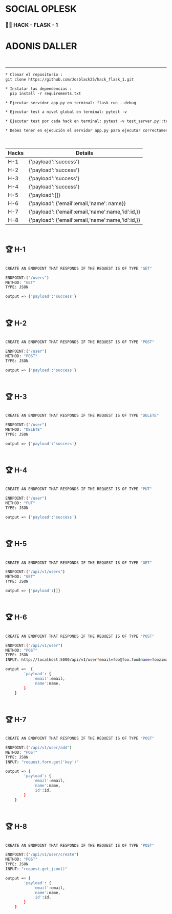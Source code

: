 # SOCIAL OPLESK
### 🏴‍☠️ HACK - FLASK - 1

# ADONIS DALLER

<br/>

---

```diff
* Clonar el repositorio :
git clone https://github.com/Josblack25/hack_flask_1.git

* Instalar las dependencias :
  pip install -r requirements.txt 

* Ejecutar servidor app.py en terminal: flask run --debug

* Ejecutar test a nivel global en terminal: pytest -v

* Ejecutar test por cada hack en terminal: pytest -v test_server.py::test_hack_1

* Debes tener en ejecución el servidor app.py para ejecutar correctamente el testing  

```
<br/>

|Hacks | Details | 
|----------|---------|
| H-1      | {'payload':'success'} |
| H-2      | {'payload':'success'} |
| H-3      | {'payload':'success'} | 
| H-4      | {'payload':'success'} |
| H-5      | {'payload':[]} |
| H-6      | {'payload': {'email':email,'name': name}}|
| H-7      | {'payload': {'email':email,'name':name,'id':id,}} |
| H-8      | {'payload': {'email':email,'name':name,'id':id,}}  | 
<br/> 

## 🏆 H-1 

```sh

CREATE AN ENDPOINT THAT RESPONDS IF THE REQUEST IS OF TYPE "GET"

ENDPOINT:("/users")
METHOD: "GET"
TYPE: JSON

output => {'payload':'success'}

```
<br/>


## 🏆 H-2

```sh

CREATE AN ENDPOINT THAT RESPONDS IF THE REQUEST IS OF TYPE "POST"

ENDPOINT:("/user")
METHOD: "POST"
TYPE: JSON

output => {'payload':'success'}

```
<br/>

## 🏆 H-3

```sh

CREATE AN ENDPOINT THAT RESPONDS IF THE REQUEST IS OF TYPE "DELETE"

ENDPOINT:("/user")
METHOD: "DELETE"
TYPE: JSON

output => {'payload':'success'}

```
<br/>

## 🏆 H-4

```sh

CREATE AN ENDPOINT THAT RESPONDS IF THE REQUEST IS OF TYPE "PUT"

ENDPOINT:("/user")
METHOD: "PUT"
TYPE: JSON

output => {'payload':'success'}

```
<br/>

## 🏆 H-5

```sh

CREATE AN ENDPOINT THAT RESPONDS IF THE REQUEST IS OF TYPE "GET"

ENDPOINT:("/api/v1/users")
METHOD: "GET"
TYPE: JSON

output => {'payload':[]}

```
<br/>


## 🏆 H-6

```sh

CREATE AN ENDPOINT THAT RESPONDS IF THE REQUEST IS OF TYPE "POST"

ENDPOINT:("/api/v1/user")
METHOD: "POST"
TYPE: JSON
INPUT: http://localhost:5000/api/v1/user?email=foo@foo.foo&name=fooziman

output =>  {
        'payload': {
            'email':email,
            'name':name,
        }
    }

```
<br/>

## 🏆 H-7

```sh

CREATE AN ENDPOINT THAT RESPONDS IF THE REQUEST IS OF TYPE "POST"

ENDPOINT:("/api/v1/user/add")
METHOD: "POST"
TYPE: JSON
INPUT: "request.form.get('key')"

output => {
        'payload': {
            'email':email,
            'name':name,
            'id':id,
        }
    }

```
<br/>

## 🏆 H-8

```sh

CREATE AN ENDPOINT THAT RESPONDS IF THE REQUEST IS OF TYPE "POST"

ENDPOINT:("/api/v1/user/create")
METHOD: "POST"
TYPE: JSON
INPUT: "request.get_json()"

output => {
        'payload': {
            'email':email,
            'name':name,
            'id':id,
        }
    }

```
<br/>
<br/>
